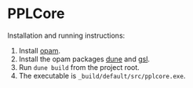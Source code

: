 # PPLCore

Installation and running instructions:
1. Install [opam](https://opam.ocaml.org/).
2. Install the opam packages [dune](https://opam.ocaml.org/packages/dune/) and [gsl](https://opam.ocaml.org/packages/gsl/).
3. Run `dune build` from the project root.
4. The executable is `_build/default/src/pplcore.exe`.
